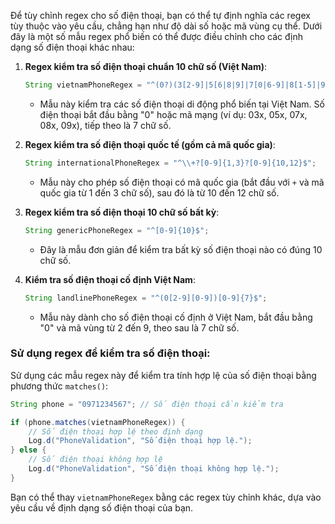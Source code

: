 Để tùy chỉnh regex cho số điện thoại, bạn có thể tự định nghĩa các regex tùy thuộc vào yêu cầu, chẳng hạn như độ dài số hoặc mã vùng cụ thể. Dưới đây là một số mẫu regex phổ biến có thể được điều chỉnh cho các định dạng số điện thoại khác nhau:

1. **Regex kiểm tra số điện thoại chuẩn 10 chữ số (Việt Nam)**:
   ```java
   String vietnamPhoneRegex = "^(0?)(3[2-9]|5[6|8|9]|7[0|6-9]|8[1-5]|9[0-9])[0-9]{7}$";
   ```
   - Mẫu này kiểm tra các số điện thoại di động phổ biến tại Việt Nam. Số điện thoại bắt đầu bằng "0" hoặc mã mạng (ví dụ: 03x, 05x, 07x, 08x, 09x), tiếp theo là 7 chữ số.

2. **Regex kiểm tra số điện thoại quốc tế (gồm cả mã quốc gia)**:
   ```java
   String internationalPhoneRegex = "^\\+?[0-9]{1,3}?[0-9]{10,12}$";
   ```
   - Mẫu này cho phép số điện thoại có mã quốc gia (bắt đầu với `+` và mã quốc gia từ 1 đến 3 chữ số), sau đó là từ 10 đến 12 chữ số.

3. **Regex kiểm tra số điện thoại 10 chữ số bất kỳ**:
   ```java
   String genericPhoneRegex = "^[0-9]{10}$";
   ```
   - Đây là mẫu đơn giản để kiểm tra bất kỳ số điện thoại nào có đúng 10 chữ số.

4. **Kiểm tra số điện thoại cố định Việt Nam**:
   ```java
   String landlinePhoneRegex = "^(0[2-9][0-9])[0-9]{7}$";
   ```
   - Mẫu này dành cho số điện thoại cố định ở Việt Nam, bắt đầu bằng "0" và mã vùng từ 2 đến 9, theo sau là 7 chữ số.

### Sử dụng regex để kiểm tra số điện thoại:
Sử dụng các mẫu regex này để kiểm tra tính hợp lệ của số điện thoại bằng phương thức `matches()`:

```java
String phone = "0971234567"; // Số điện thoại cần kiểm tra

if (phone.matches(vietnamPhoneRegex)) {
    // Số điện thoại hợp lệ theo định dạng
    Log.d("PhoneValidation", "Số điện thoại hợp lệ.");
} else {
    // Số điện thoại không hợp lệ
    Log.d("PhoneValidation", "Số điện thoại không hợp lệ.");
}
```

Bạn có thể thay `vietnamPhoneRegex` bằng các regex tùy chỉnh khác, dựa vào yêu cầu về định dạng số điện thoại của bạn.
